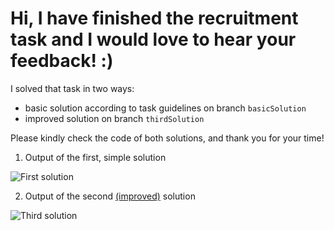 
# Hi, I have finished the recruitment task and I would love to hear your feedback! :)

I solved that task in two ways: 
- basic solution according to task guidelines on branch `basicSolution`
- improved solution on branch `thirdSolution`

Please kindly check the code of both solutions, and thank you for your time!

1. Output of the first, simple solution

![First solution](https://i.ibb.co/sP6Lhh9/basic-Solution.png)

2. Output of the second <ins>(improved)</ins> solution

![Third solution](https://i.ibb.co/fHm4f2h/third-Function.png)
